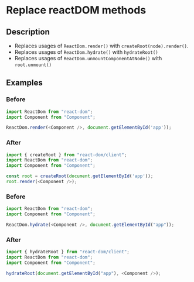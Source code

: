 # Replace reactDOM methods

## Description

- Replaces usages of `ReactDom.render()` with `createRoot(node).render()`.
- Replaces usages of `ReactDom.hydrate()` with `hydrateRoot()`
- Replaces usages of `ReactDom.unmountComponentAtNode()` with `root.unmount()`

## Examples

### Before

```ts
import ReactDom from "react-dom";
import Component from "Component";

ReactDom.render(<Component />, document.getElementById('app'));
```

### After

```ts
import { createRoot } from "react-dom/client";
import ReactDom from "react-dom";
import Component from "Component";

const root = createRoot(document.getElementById('app'));
root.render(<Component />);

```

### Before

```ts
import ReactDom from "react-dom";
import Component from "Component";

ReactDom.hydrate(<Component />, document.getElementById("app"));
```

### After

```ts
import { hydrateRoot } from "react-dom/client";
import ReactDom from "react-dom";
import Component from "Component";

hydrateRoot(document.getElementById("app"), <Component />);

```